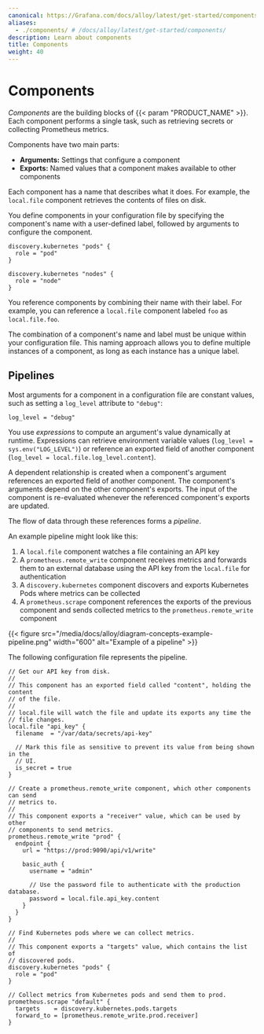 ```yaml
---
canonical: https://Grafana.com/docs/alloy/latest/get-started/components/
aliases:
  - ./components/ # /docs/alloy/latest/get-started/components/
description: Learn about components
title: Components
weight: 40
---
```


# Components

_Components_ are the building blocks of {{< param "PRODUCT_NAME" >}}.
Each component performs a single task, such as retrieving secrets or collecting Prometheus metrics.

Components have two main parts:

- **Arguments:** Settings that configure a component
- **Exports:** Named values that a component makes available to other components

Each component has a name that describes what it does.
For example, the `local.file` component retrieves the contents of files on disk.

You define components in your configuration file by specifying the component's name with a user-defined label, followed by arguments to configure the component.

```alloy
discovery.kubernetes "pods" {
  role = "pod"
}

discovery.kubernetes "nodes" {
  role = "node"
}
```

You reference components by combining their name with their label.
For example, you can reference a `local.file` component labeled `foo` as `local.file.foo`.

The combination of a component's name and label must be unique within your configuration file.
This naming approach allows you to define multiple instances of a component, as long as each instance has a unique label.

## Pipelines

Most arguments for a component in a configuration file are constant values, such as setting a `log_level` attribute to `"debug"`:

```alloy
log_level = "debug"
```

You use _expressions_ to compute an argument's value dynamically at runtime.
Expressions can retrieve environment variable values (`log_level = sys.env("LOG_LEVEL")`) or reference an exported field of another component (`log_level = local.file.log_level.content`).

A dependent relationship is created when a component's argument references an exported field of another component.
The component's arguments depend on the other component's exports.
The input of the component is re-evaluated whenever the referenced component's exports are updated.

The flow of data through these references forms a _pipeline_.

An example pipeline might look like this:

1. A `local.file` component watches a file containing an API key
1. A `prometheus.remote_write` component receives metrics and forwards them to an external database using the API key from the `local.file` for authentication
1. A `discovery.kubernetes` component discovers and exports Kubernetes Pods where metrics can be collected
1. A `prometheus.scrape` component references the exports of the previous component and sends collected metrics to the `prometheus.remote_write` component

{{< figure src="/media/docs/alloy/diagram-concepts-example-pipeline.png" width="600" alt="Example of a pipeline" >}}

The following configuration file represents the pipeline.

```alloy
// Get our API key from disk.
//
// This component has an exported field called "content", holding the content
// of the file.
//
// local.file will watch the file and update its exports any time the
// file changes.
local.file "api_key" {
  filename  = "/var/data/secrets/api-key"

  // Mark this file as sensitive to prevent its value from being shown in the
  // UI.
  is_secret = true
}

// Create a prometheus.remote_write component, which other components can send
// metrics to.
//
// This component exports a "receiver" value, which can be used by other
// components to send metrics.
prometheus.remote_write "prod" {
  endpoint {
    url = "https://prod:9090/api/v1/write"

    basic_auth {
      username = "admin"

      // Use the password file to authenticate with the production database.
      password = local.file.api_key.content
    }
  }
}

// Find Kubernetes pods where we can collect metrics.
//
// This component exports a "targets" value, which contains the list of
// discovered pods.
discovery.kubernetes "pods" {
  role = "pod"
}

// Collect metrics from Kubernetes pods and send them to prod.
prometheus.scrape "default" {
  targets    = discovery.kubernetes.pods.targets
  forward_to = [prometheus.remote_write.prod.receiver]
}
```
